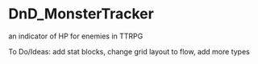# DnD_MonsterTracker
an indicator of HP for enemies in TTRPG

To Do/Ideas:
add stat blocks,
change grid layout to flow,
add more types
